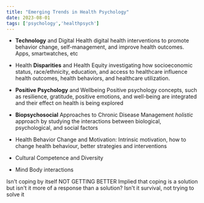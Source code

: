 ```yaml
---
title: "Emerging Trends in Health Psychology"
date: 2023-08-01
tags: ['psychology','healthpsych']
---
```

- **Technology** and Digital Health
  digital health interventions to promote behavior change, self-management, and improve health outcomes. Apps, smartwatches, etc
  
- Health **Disparities** and Health Equity
  investigating how socioeconomic status, race/ethnicity, education, and access to healthcare influence health outcomes, health behaviors, and healthcare utilization.

- **Positive Psychology** and Wellbeing
  Positive psychology concepts, such as resilience, gratitude, positive emotions, and well-being are integrated and their effect on health is being explored

- **Biopsychosocial** Approaches to Chronic Disease Management
  *holistic* approach by studying the interactions between biological, psychological, and social factors

- Health Behavior Change and Motivation:
  Intrinsic motivation, how to change health behaviour, better strategies and interventions

- Cultural Competence and Diversity

- Mind Body interactions 

Isn't coping by itself NOT GETTING BETTER
Implied that coping is a solution but isn't it more of a response than a solution? Isn't it survival, not trying to solve it